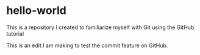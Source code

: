 # hello-world
This is a repository I created to familiarize myself with Git using the GitHub tutorial

This is an edit I am making to test the commit feature on GitHub.
